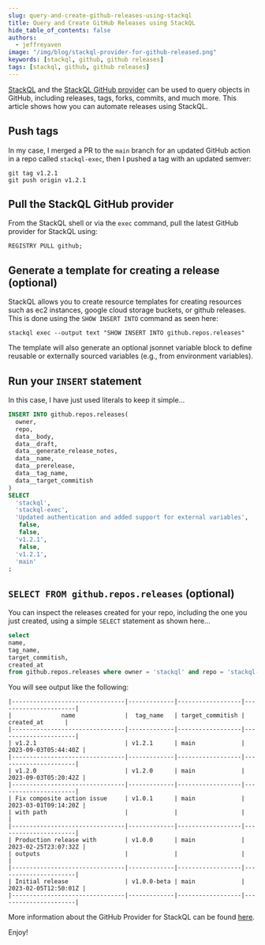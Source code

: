 ```yaml
---
slug: query-and-create-github-releases-using-stackql
title: Query and Create GitHub Releases using StackQL
hide_table_of_contents: false
authors:  
  - jeffreyaven
image: "/img/blog/stackql-provider-for-github-released.png"
keywords: [stackql, github, github releases]
tags: [stackql, github, github releases]
---
```


[StackQL](https://github.com/stackql/stackql) and the [StackQL GitHub provider](/providers/github) can be used to query objects in GitHub, including releases, tags, forks, commits, and much more.  This article shows how you can automate releases using StackQL.  

## Push tags

In my case, I merged a PR to the `main` branch for an updated GitHub action in a repo called `stackql-exec`, then I pushed a tag with an updated semver:

```
git tag v1.2.1
git push origin v1.2.1
```

## Pull the StackQL GitHub provider

From the StackQL shell or via the `exec` command, pull the latest GitHub provider for StackQL using:

```
REGISTRY PULL github;
```


## Generate a template for creating a release (optional)

StackQL allows you to create resource templates for creating resources such as ec2 instances, google cloud storage buckets, or github releases.  This is done using the `SHOW INSERT INTO` command as seen here:  

```
stackql exec --output text "SHOW INSERT INTO github.repos.releases"
```

The template will also generate an optional jsonnet variable block to define reusable or externally sourced variables (e.g., from environment variables).  

## Run your `INSERT` statement

In this case, I have just used literals to keep it simple...

```sql
INSERT INTO github.repos.releases(
  owner,
  repo,
  data__body,
  data__draft,
  data__generate_release_notes,
  data__name,
  data__prerelease,
  data__tag_name,
  data__target_commitish
)
SELECT
  'stackql',
  'stackql-exec',
  'Updated authentication and added support for external variables',
   false,
   false,
  'v1.2.1',
   false,
  'v1.2.1',
  'main'
;
```

## `SELECT FROM github.repos.releases` (optional)

You can inspect the releases created for your repo, including the one you just created, using a simple `SELECT` statement as shown here...

```sql
select 
name,
tag_name,
target_commitish,
created_at
from github.repos.releases where owner = 'stackql' and repo = 'stackql-exec';
```

You will see output like the following:

```
|--------------------------------|-------------|------------------|----------------------|                                              
|              name              |  tag_name   | target_commitish |      created_at      |                                              
|--------------------------------|-------------|------------------|----------------------|                                              
| v1.2.1                         | v1.2.1      | main             | 2023-09-03T05:44:40Z |                                              
|--------------------------------|-------------|------------------|----------------------|                                              
| v1.2.0                         | v1.2.0      | main             | 2023-09-03T05:20:42Z |                                              
|--------------------------------|-------------|------------------|----------------------|                                              
| Fix composite action issue     | v1.0.1      | main             | 2023-03-01T09:14:20Z |                                              
| with path                      |             |                  |                      |                                              
|--------------------------------|-------------|------------------|----------------------|                                              
| Production release with        | v1.0.0      | main             | 2023-02-25T23:07:32Z |                                              
| outputs                        |             |                  |                      |                                              
|--------------------------------|-------------|------------------|----------------------|                                              
| Initial release                | v1.0.0-beta | main             | 2023-02-05T12:50:01Z |                                              
|--------------------------------|-------------|------------------|----------------------|              
```

More information about the GitHub Provider for StackQL can be found [here](/providers/github).  

Enjoy!
